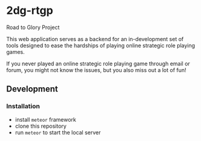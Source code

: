 # 2dg-rtgp

Road to Glory Project

This web application serves as a backend for an in-development set of tools designed to ease the hardships of playing online strategic role playing games.

If you never played an online strategic role playing game through email or forum, you might not know the issues, but you also miss out a lot of fun!

## Development
### Installation
 - install `meteor` framework
 - clone this repository
 - run `meteor` to start the local server
